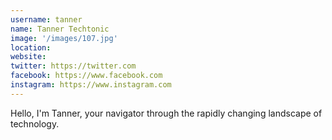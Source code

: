 ```yaml
---
username: tanner
name: Tanner Techtonic
image: '/images/107.jpg'
location:
website:
twitter: https://twitter.com
facebook: https://www.facebook.com
instagram: https://www.instagram.com
---
```

Hello, I'm Tanner, your navigator through the rapidly changing landscape of technology.